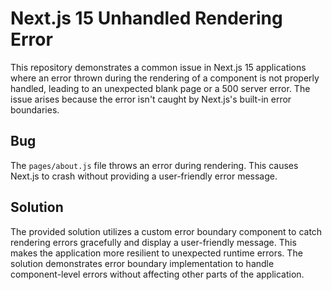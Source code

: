 # Next.js 15 Unhandled Rendering Error

This repository demonstrates a common issue in Next.js 15 applications where an error thrown during the rendering of a component is not properly handled, leading to an unexpected blank page or a 500 server error. The issue arises because the error isn't caught by Next.js's built-in error boundaries.

## Bug

The `pages/about.js` file throws an error during rendering. This causes Next.js to crash without providing a user-friendly error message.

## Solution

The provided solution utilizes a custom error boundary component to catch rendering errors gracefully and display a user-friendly message. This makes the application more resilient to unexpected runtime errors.  The solution demonstrates error boundary implementation to handle component-level errors without affecting other parts of the application.